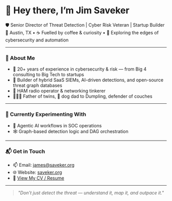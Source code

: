 # 👋 Hey there, I’m Jim Saveker

🛡️ Senior Director of Threat Detection | Cyber Risk Veteran | Startup Builder  
📍 Austin, TX • ☕ Fuelled by coffee & curiosity • 🔭 Exploring the edges of cybersecurity and automation  

---

### 🧠 About Me

- 🎯 20+ years of experience in cybersecurity & risk — from Big 4 consulting to Big Tech to startups  
- 🧰 Builder of hybrid SaaS SIEMs, AI-driven detections, and open-source threat graph databases  
- 📡 HAM radio operator & networking tinkerer  
- 👨‍👧‍👦 Father of twins, 🐶 dog dad to Dumpling, defender of couches  

---

### 🧪 Currently Experimenting With

- 🤖 Agentic AI workflows in SOC operations  
- 🕸️ Graph-based detection logic and DAG orchestration  

---

### 📬 Get in Touch

- 📫 Email: [james@saveker.org](mailto:james@saveker.org)  
- 🌐 Website: [saveker.org](https://saveker.org)  
- 📄 [View My CV / Resume](https://saveker.org/cv)

---

> *"Don’t just detect the threat — understand it, map it, and outpace it."*

